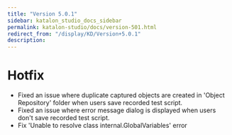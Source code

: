 ```yaml
---
title: "Version 5.0.1" 
sidebar: katalon_studio_docs_sidebar
permalink: katalon-studio/docs/version-501.html 
redirect_from: "/display/KD/Version+5.0.1" 
description: 
---
```

Hotfix
======

*   Fixed an issue where duplicate captured objects are created in 'Object Repository' folder when users save recorded test script.
*   Fixed an issue where error message dialog is displayed when users don't save recorded test script.
*   Fix 'Unable to resolve class internal.GlobalVariables' error